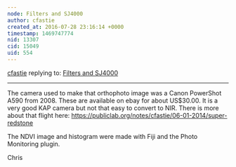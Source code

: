 ```yaml
---
node: Filters and SJ4000
author: cfastie
created_at: 2016-07-28 23:16:14 +0000
timestamp: 1469747774
nid: 13307
cid: 15049
uid: 554
---
```




[cfastie](../profile/cfastie) replying to: [Filters and SJ4000](../notes/thechapu/07-25-2016/filters-and-sj4000)

----
The camera used to make that orthophoto image was a Canon PowerShot A590 from 2008. These are available on ebay for about US$30.00.  It is a very good KAP camera but not that easy to convert to NIR. There is more about that flight here: https://publiclab.org/notes/cfastie/06-01-2014/super-redstone

The NDVI image and histogram were made with Fiji and the Photo Monitoring plugin. 

Chris

